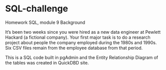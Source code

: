 # SQL-challenge
Homework SQL, module 9 
Background

It’s been two weeks since you were hired as a new data engineer at Pewlett Hackard (a fictional company). Your first major task is to do a research project about people the company employed during the 1980s and 1990s. Six CSV files remain from the employee database from that period.

This is a SQL code built in pgAdmin and the Entity Relationship Diagram of the tables was created in QuickDBD site.

